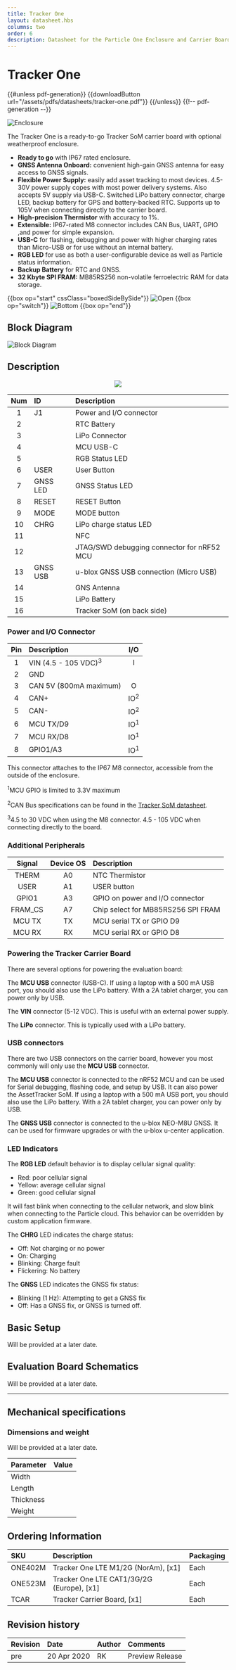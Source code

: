 ```yaml
---
title: Tracker One
layout: datasheet.hbs
columns: two
order: 6
description: Datasheet for the Particle One Enclosure and Carrier Board
---
```


# Tracker One

{{#unless pdf-generation}}
{{downloadButton url="/assets/pdfs/datasheets/tracker-one.pdf"}}
{{/unless}} {{!-- pdf-generation --}}

![Enclosure](/assets/images/at-som/at-encosure-plugged.png)

The Tracker One is a ready-to-go Tracker SoM carrier board with optional weatherproof enclosure.

- **Ready to go** with IP67 rated enclosure.
- **GNSS Antenna Onboard:** convenient high-gain GNSS antenna for easy access to GNSS signals.
- **Flexible Power Supply:** easily add asset tracking to most devices. 4.5-30V power supply copes with most power delivery systems. Also accepts 5V supply via USB-C. Switched LiPo battery connector, charge LED, backup battery for GPS and battery-backed RTC. Supports up to 105V when connecting directly to the carrier board.
- **High-precision Thermistor** with accuracy to 1%.
- **Extensible:** IP67-rated M8 connector includes CAN Bus, UART, GPIO ,and power for simple expansion.
- **USB-C** for flashing, debugging and power with higher charging rates than Micro-USB or for use without an internal battery.
- **RGB LED** for use as both a user-configurable device as well as Particle status information.
- **Backup Battery** for RTC and GNSS.
- **32 Kbyte SPI FRAM:** MB85RS256 non-volatile ferroelectric RAM for data storage.

{{box op="start" cssClass="boxedSideBySide"}}
![Open](/assets/images/at-som/at-enclosure-open.png)
{{box op="switch"}}
![Bottom](/assets/images/at-som/at-with-carrier-bottom.png)
{{box op="end"}}



## Block Diagram

![Block Diagram](/assets/images/at-som/at-carrier-block-diagram.png) 

## Description

<!--
**TODO: Update board picture with actual photo**
-->

<div align=center><img src="/assets/images/at-som/at-som-carrier-labeled.png"></div>

| Num | ID 					    | Description                                      |
| :---: | :----------------------|:--------------------------------|
|  1 | J1 | Power and I/O connector | 
|  2 | | RTC Battery |
|  3 | | LiPo Connector |
|  4 | | MCU USB-C |
|  5 | | RGB Status LED|
|  6 | USER | User Button |
|  7 | GNSS LED | GNSS Status LED |
|  8 | RESET | RESET Button |
|  9 | MODE | MODE button |
| 10 | CHRG | LiPo charge status LED | 
| 11 | | NFC |
| 12 | | JTAG/SWD debugging connector for nRF52 MCU |
| 13 | GNSS USB | u-blox GNSS USB connection (Micro USB) |
| 14 | | GNS Antenna |
| 15 | | LiPo Battery |
| 16 | | Tracker SoM (on back side) |


### Power and I/O Connector

| Pin   | Description | I/O |
| :---: | :--- | :---: |
| 1     | VIN (4.5 - 105 VDC)<sup>3</sup> | I |
| 2     | GND | |
| 3     | CAN 5V (800mA maximum) | O |
| 4     | CAN+ | IO<sup>2</sup> |
| 5     | CAN- | IO<sup>2</sup> |
| 6     | MCU TX/D9 | IO<sup>1</sup> |
| 7     | MCU RX/D8 | IO<sup>1</sup> |
| 8     | GPIO1/A3 | IO<sup>1</sup> |

This connector attaches to the IP67 M8 connector, accessible from the outside of the enclosure.

<sup>1</sup>MCU GPIO is limited to 3.3V maximum

<sup>2</sup>CAN Bus specifications can be found in the [Tracker SoM datasheet](/datasheets/asset-tracking/tracker-som-datasheet/#can-specifications).

<sup>3</sup>4.5 to 30 VDC when using the M8 connector. 4.5 - 105 VDC when connecting directly to the board.

### Additional Peripherals

| Signal | Device OS | Description |
| :---: | :---: | :---
| THERM | A0 | NTC Thermistor |
| USER | A1 | USER button | 
| GPIO1 | A3 | GPIO on power and I/O connector |
| FRAM_CS | A7 | Chip select for MB85RS256 SPI FRAM | 
| MCU TX | TX | MCU serial TX or GPIO D9 | 
| MCU RX | RX | MCU serial RX or GPIO D8 | 


### Powering the Tracker Carrier Board

There are several options for powering the evaluation board:

The **MCU USB** connector (USB-C). If using a laptop with a 500 mA USB port, you should also use the LiPo battery. With a 2A tablet charger, you can power only by USB.

The **VIN** connector (5-12 VDC). This is useful with an external power supply.

The **LiPo** connector. This is typically used with a LiPo battery.

### USB connectors

There are two USB connectors on the carrier board, however you most commonly will only use the **MCU USB** connector.

The **MCU USB** connector is connected to the nRF52 MCU and can be used for Serial debugging, flashing code, and setup by USB. It can also power the AssetTracker SoM. If using a laptop with a 500 mA USB port, you should also use the LiPo battery. With a 2A tablet charger, you can power only by USB.

The **GNSS USB** connector is connected to the u-blox NEO-M8U GNSS. It can be used for firmware upgrades or with the u-blox u-center application.

### LED Indicators

The **RGB LED** default behavior is to display cellular signal quality: 

- Red: poor cellular signal
- Yellow: average cellular signal
- Green: good cellular signal

It will fast blink when connecting to the cellular network, and slow blink when connecting to the Particle cloud. This behavior can be overridden by custom application firmware.


The **CHRG** LED indicates the charge status:

- Off: Not charging or no power
- On: Charging
- Blinking: Charge fault
- Flickering: No battery

The **GNSS** LED indicates the GNSS fix status:

- Blinking (1 Hz): Attempting to get a GNSS fix
- Off: Has a GNSS fix, or GNSS is turned off.


## Basic Setup

Will be provided at a later date.

## Evaluation Board Schematics

Will be provided at a later date.

---

## Mechanical specifications

### Dimensions and weight

Will be provided at a later date.

| Parameter | Value |
| --- | --- |
| Width |  |
| Length | |
| Thickness | | 
| Weight |  |


## Ordering Information

| SKU     | Description | Packaging |
| :---    | :--- | :--- |
| ONE402M | Tracker One LTE M1/2G (NorAm), [x1]	| Each |
| ONE523M | Tracker One LTE CAT1/3G/2G (Europe), [x1] | Each |
| TCAR	  | Tracker Carrier Board, [x1]	| Each |

## Revision history

| Revision | Date | Author | Comments |
|:---------|:-----|:-------|:---------|
| pre      | 20 Apr 2020 | RK | Preview Release |


